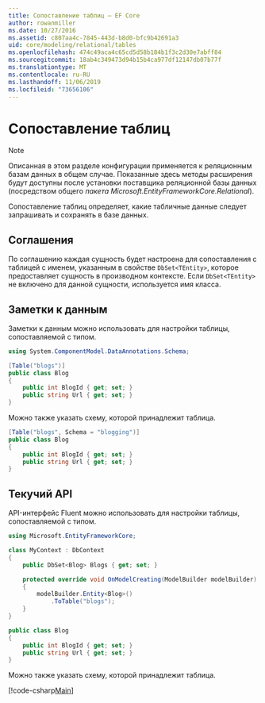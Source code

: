 ```yaml
---
title: Сопоставление таблиц — EF Core
author: rowanmiller
ms.date: 10/27/2016
ms.assetid: c807aa4c-7845-443d-b8d0-bfc9b42691a3
uid: core/modeling/relational/tables
ms.openlocfilehash: 474c49aca4c65cd5d58b184b1f3c2d30e7abff84
ms.sourcegitcommit: 18ab4c349473d94b15b4ca977df12147db07b77f
ms.translationtype: MT
ms.contentlocale: ru-RU
ms.lasthandoff: 11/06/2019
ms.locfileid: "73656106"
---
```

# <a name="table-mapping"></a>Сопоставление таблиц

> [!NOTE]  
> Описанная в этом разделе конфигурации применяется к реляционным базам данных в общем случае. Показанные здесь методы расширения будут доступны после установки поставщика реляционной базы данных (посредством общего *пакета Microsoft.EntityFrameworkCore.Relational*).

Сопоставление таблиц определяет, какие табличные данные следует запрашивать и сохранять в базе данных.

## <a name="conventions"></a>Соглашения

По соглашению каждая сущность будет настроена для сопоставления с таблицей с именем, указанным в свойстве `DbSet<TEntity>`, которое предоставляет сущность в производном контексте. Если `DbSet<TEntity>` не включено для данной сущности, используется имя класса.

## <a name="data-annotations"></a>Заметки к данным

Заметки к данным можно использовать для настройки таблицы, сопоставляемой с типом.

``` csharp
using System.ComponentModel.DataAnnotations.Schema;

[Table("blogs")]
public class Blog
{
    public int BlogId { get; set; }
    public string Url { get; set; }
}
```

Можно также указать схему, которой принадлежит таблица.

``` csharp
[Table("blogs", Schema = "blogging")]
public class Blog
{
    public int BlogId { get; set; }
    public string Url { get; set; }
}
```

## <a name="fluent-api"></a>Текучий API

API-интерфейс Fluent можно использовать для настройки таблицы, сопоставляемой с типом.

``` csharp
using Microsoft.EntityFrameworkCore;

class MyContext : DbContext
{
    public DbSet<Blog> Blogs { get; set; }

    protected override void OnModelCreating(ModelBuilder modelBuilder)
    {
        modelBuilder.Entity<Blog>()
            .ToTable("blogs");
    }
}

public class Blog
{
    public int BlogId { get; set; }
    public string Url { get; set; }
}
```

Можно также указать схему, которой принадлежит таблица.

[!code-csharp[Main](../../../../samples/core/Modeling/FluentAPI/Relational/TableAndSchema.cs?name=Table&highlight=2)]
